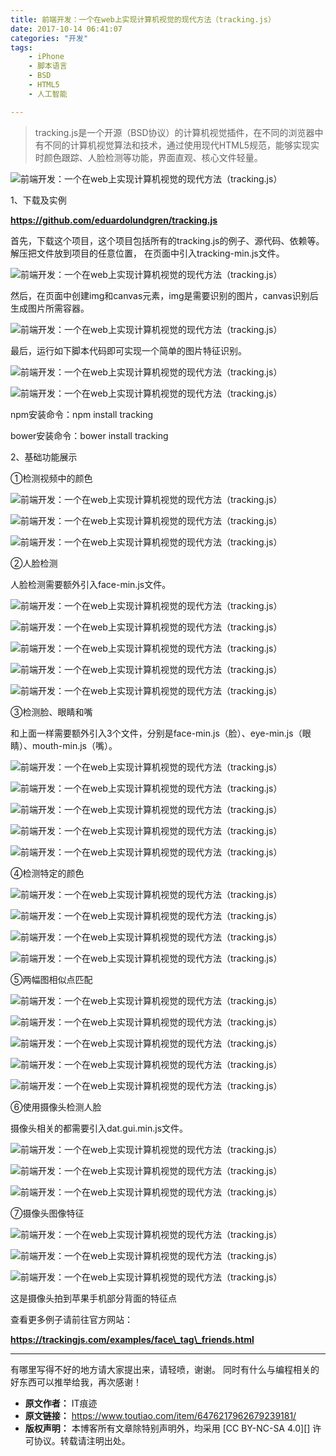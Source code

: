 ```yaml
---
title: 前端开发：一个在web上实现计算机视觉的现代方法（tracking.js）
date: 2017-10-14 06:41:07
categories: "开发"
tags:
	- iPhone
	- 脚本语言
	- BSD
	- HTML5
	- 人工智能

---
```


> tracking.js是一个开源（BSD协议）的计算机视觉插件，在不同的浏览器中有不同的计算机视觉算法和技术，通过使用现代HTML5规范，能够实现实时颜色跟踪、人脸检测等功能，界面直观、核心文件轻量。

![前端开发：一个在web上实现计算机视觉的现代方法（tracking.js）][web_tracking.js]

1、下载及实例  


**https://github.com/eduardolundgren/tracking.js**

首先，下载这个项目，这个项目包括所有的tracking.js的例子、源代码、依赖等。解压把文件放到项目的任意位置， 在页面中引入tracking-min.js文件。

![前端开发：一个在web上实现计算机视觉的现代方法（tracking.js）][web_tracking.js 1]

然后，在页面中创建img和canvas元素，img是需要识别的图片，canvas识别后生成图片所需容器。

![前端开发：一个在web上实现计算机视觉的现代方法（tracking.js）][web_tracking.js 2]

最后，运行如下脚本代码即可实现一个简单的图片特征识别。  


![前端开发：一个在web上实现计算机视觉的现代方法（tracking.js）][web_tracking.js 3]

![前端开发：一个在web上实现计算机视觉的现代方法（tracking.js）][web_tracking.js 4]

npm安装命令：npm install tracking

bower安装命令：bower install tracking

2、基础功能展示  


①检测视频中的颜色

![前端开发：一个在web上实现计算机视觉的现代方法（tracking.js）][web_tracking.js 5]

![前端开发：一个在web上实现计算机视觉的现代方法（tracking.js）][web_tracking.js 6]

![前端开发：一个在web上实现计算机视觉的现代方法（tracking.js）][web_tracking.js 7]

②人脸检测  


人脸检测需要额外引入face-min.js文件。

![前端开发：一个在web上实现计算机视觉的现代方法（tracking.js）][web_tracking.js 8]

![前端开发：一个在web上实现计算机视觉的现代方法（tracking.js）][web_tracking.js 9]

![前端开发：一个在web上实现计算机视觉的现代方法（tracking.js）][web_tracking.js 10]

![前端开发：一个在web上实现计算机视觉的现代方法（tracking.js）][web_tracking.js 11]

![前端开发：一个在web上实现计算机视觉的现代方法（tracking.js）][web_tracking.js 12]

③检测脸、眼睛和嘴  


和上面一样需要额外引入3个文件，分别是face-min.js（脸）、eye-min.js（眼睛）、mouth-min.js（嘴）。

![前端开发：一个在web上实现计算机视觉的现代方法（tracking.js）][web_tracking.js 13]

![前端开发：一个在web上实现计算机视觉的现代方法（tracking.js）][web_tracking.js 14]

![前端开发：一个在web上实现计算机视觉的现代方法（tracking.js）][web_tracking.js 15]

![前端开发：一个在web上实现计算机视觉的现代方法（tracking.js）][web_tracking.js 16]

![前端开发：一个在web上实现计算机视觉的现代方法（tracking.js）][web_tracking.js 17]

④检测特定的颜色

![前端开发：一个在web上实现计算机视觉的现代方法（tracking.js）][web_tracking.js 18]

![前端开发：一个在web上实现计算机视觉的现代方法（tracking.js）][web_tracking.js 19]

![前端开发：一个在web上实现计算机视觉的现代方法（tracking.js）][web_tracking.js 20]

![前端开发：一个在web上实现计算机视觉的现代方法（tracking.js）][web_tracking.js 21]

⑤两幅图相似点匹配

![前端开发：一个在web上实现计算机视觉的现代方法（tracking.js）][web_tracking.js 22]

![前端开发：一个在web上实现计算机视觉的现代方法（tracking.js）][web_tracking.js 23]

![前端开发：一个在web上实现计算机视觉的现代方法（tracking.js）][web_tracking.js 24]

![前端开发：一个在web上实现计算机视觉的现代方法（tracking.js）][web_tracking.js 25]

![前端开发：一个在web上实现计算机视觉的现代方法（tracking.js）][web_tracking.js 26]

⑥使用摄像头检测人脸

摄像头相关的都需要引入dat.gui.min.js文件。

![前端开发：一个在web上实现计算机视觉的现代方法（tracking.js）][web_tracking.js 27]

![前端开发：一个在web上实现计算机视觉的现代方法（tracking.js）][web_tracking.js 28]

![前端开发：一个在web上实现计算机视觉的现代方法（tracking.js）][web_tracking.js 29]

⑦摄像头图像特征

![前端开发：一个在web上实现计算机视觉的现代方法（tracking.js）][web_tracking.js 30]

![前端开发：一个在web上实现计算机视觉的现代方法（tracking.js）][web_tracking.js 31]

![前端开发：一个在web上实现计算机视觉的现代方法（tracking.js）][web_tracking.js 32]

这是摄像头拍到苹果手机部分背面的特征点

查看更多例子请前往官方网站：

**https://trackingjs.com/examples/face\_tag\_friends.html**

--------------------

有哪里写得不好的地方请大家提出来，请轻喷，谢谢。 同时有什么与编程相关的好东西可以推举给我，再次感谢！


[web_tracking.js]: static/resources/crawler/RRQJ-FVZB-RMBE.jpg
[web_tracking.js 1]: static/resources/crawler/YMRQ-VIII-3EIJ.jpg
[web_tracking.js 2]: static/resources/crawler/YJYV-ERFF-JMQV.jpg
[web_tracking.js 3]: static/resources/crawler/ZM3Y-M3F3-2AN2.jpg
[web_tracking.js 4]: static/resources/crawler/YA6B-QFNN-RNU2.jpg
[web_tracking.js 5]: static/resources/crawler/RERQ-FUAB-FRZJ.jpg
[web_tracking.js 6]: static/resources/crawler/ZYIV-AJUR-MMV3.gif
[web_tracking.js 7]: static/resources/crawler/ARNM-QJ2E-AN7R.jpg
[web_tracking.js 8]: static/resources/crawler/YRZR-INAR-VNRA.jpg
[web_tracking.js 9]: static/resources/crawler/N7RI-VJBI-FVEQ.jpg
[web_tracking.js 10]: static/resources/crawler/RMFA-QRJM-3UUF.jpg
[web_tracking.js 11]: static/resources/crawler/ZEBV-MYEE-YEF2.jpg
[web_tracking.js 12]: static/resources/crawler/BYII-YNAY-NUUU.jpg
[web_tracking.js 13]: static/resources/crawler/MQAQ-ZIU7-J2UU.jpg
[web_tracking.js 14]: static/resources/crawler/IRMV-EAFU-AEJB.jpg
[web_tracking.js 15]: static/resources/crawler/BIEF-INFQ-JZMQ.jpg
[web_tracking.js 16]: static/resources/crawler/EEU6-RMI2-MMJM.jpg
[web_tracking.js 17]: static/resources/crawler/BR3Q-ZZA2-IV7F.jpg
[web_tracking.js 18]: static/resources/crawler/YUAY-F3IA-MUIM.jpg
[web_tracking.js 19]: static/resources/crawler/VY3E-R2JQ-3QQM.jpg
[web_tracking.js 20]: static/resources/crawler/VYYI-22ZQ-NZA3.jpg
[web_tracking.js 21]: static/resources/crawler/3I3M-BBZB-FREI.jpg
[web_tracking.js 22]: static/resources/crawler/YIMZ-JRFN-Q2IZ.jpg
[web_tracking.js 23]: static/resources/crawler/ZQ3Y-VEFI-VRAA.jpg
[web_tracking.js 24]: static/resources/crawler/2QNB-QMJB-QMBU.jpg
[web_tracking.js 25]: static/resources/crawler/MYYZ-737V-RJZZ.jpg
[web_tracking.js 26]: static/resources/crawler/QBVJ-IY7V-MBQA.jpg
[web_tracking.js 27]: static/resources/crawler/U7VF-M3RI-UZVY.jpg
[web_tracking.js 28]: static/resources/crawler/Y6NZ-VBM7-RZYU.jpg
[web_tracking.js 29]: static/resources/crawler/VJAZ-NIN2-AU7F.jpg
[web_tracking.js 30]: static/resources/crawler/EYJR-IAAY-267J.jpg
[web_tracking.js 31]: static/resources/crawler/Y2AR-JYZ2-IFM2.jpg
[web_tracking.js 32]: static/resources/crawler/FAEV-Q2YA-NAAB.jpg
 *  **原文作者：** IT痕迹
 *  **原文链接：** https://www.toutiao.com/item/6476217962679239181/
 *  **版权声明：** 本博客所有文章除特别声明外，均采用 [CC BY-NC-SA 4.0][] 许可协议。转载请注明出处。
